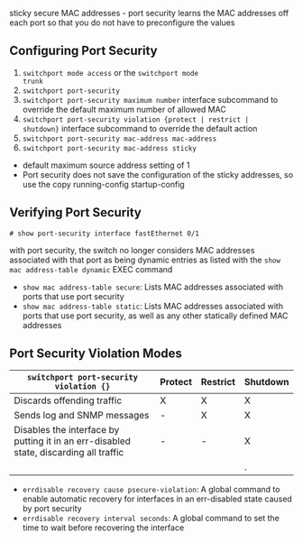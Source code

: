  sticky secure MAC addresses - port security learns the MAC addresses off each port so that you do not have to preconfigure the values
## Configuring Port Security 

 1. <code>switchport mode access</code> or the <code>switchport mode trunk</code>
 2. <code>switchport port-security</code>
 3. <code>switchport port-security maximum number</code> interface subcommand to override the default maximum number of allowed MAC
 4. <code>switchport port-security violation {protect | restrict | shutdown}</code> interface subcommand to override the default action
 5.  <code>switchport port-security mac-address mac-address</code>
 6. <code>switchport port-security mac-address sticky</code>

 * default maximum source address setting of 1
 * Port security does not save the configuration of the sticky addresses, so use the copy running-config startup-config

## Verifying Port Security 

 <code># show port-security interface fastEthernet 0/1</code>

 with port security, the switch no longer considers MAC addresses associated with that port as being dynamic entries as listed with the <code>show mac address-table dynamic</code> EXEC command

* <code>show mac address-table secure</code>: Lists MAC addresses associated with ports that use port security
* <code>show mac address-table static</code>: Lists MAC addresses associated with ports that use port
security, as well as any other statically defined MAC addresses

## Port Security Violation Modes


 | <code>switchport port-security violation {}</code>  | Protect  | Restrict  | Shutdown  |  
|---|---|---|---|
| Discards offending traffic  | X  | X  | X  |  
| Sends log and SNMP messages  | -  | X  | X  |  
| Disables the interface by putting it in an err-disabled state, discarding all traffic  | -  | -  | X  |
||||.|

* <code>errdisable recovery cause psecure-violation</code>: A global command to enable automatic recovery for interfaces in an err-disabled state caused by port security
* <code>errdisable recovery interval seconds</code>: A global command to set the time to wait before
recovering the interface